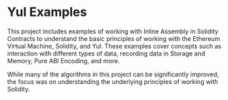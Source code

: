 # Yul Examples

This project includes examples of working with Inline Assembly in Solidity Contracts to understand the basic principles of working with the Ethereum Virtual Machine, Solidity, and Yul. These examples cover concepts such as interaction with different types of data, recording data in Storage and Memory, Pure ABI Encoding, and more.

While many of the algorithms in this project can be significantly improved, the focus was on understanding the underlying principles of working with Solidity.

